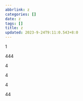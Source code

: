 ```yaml
---
abbrlink: z
categories: []
date: z
tags: []
title: z
updated: 2023-9-24T9:11:0.543+8:0
---
```

$1$

444

4

4

4

44
